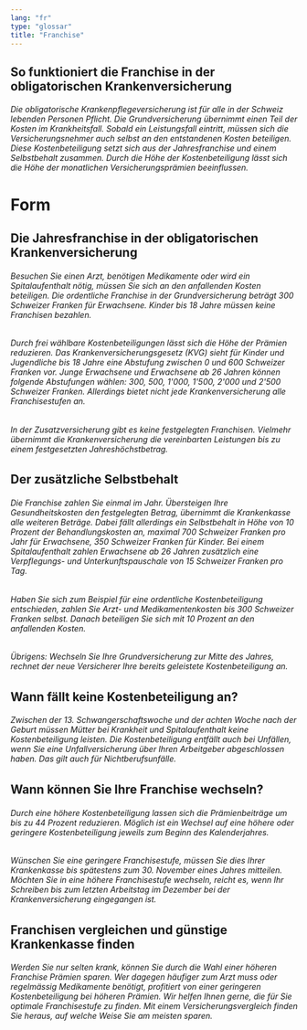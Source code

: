 ```yaml
---
lang: "fr"
type: "glossar"
title: "Franchise"
---
```


## So funktioniert die Franchise in der obligatorischen Krankenversicherung

###### Die obligatorische Krankenpflegeversicherung ist für alle in der Schweiz lebenden Personen Pflicht. Die Grundversicherung übernimmt einen Teil der Kosten im Krankheitsfall. Sobald ein Leistungsfall eintritt, müssen sich die Versicherungsnehmer auch selbst an den entstandenen Kosten beteiligen. Diese Kostenbeteiligung setzt sich aus der Jahresfranchise und einem Selbstbehalt zusammen. Durch die Höhe der Kostenbeteiligung lässt sich die Höhe der monatlichen Versicherungsprämien beeinflussen.

# Form

## Die Jahresfranchise in der obligatorischen Krankenversicherung

###### Besuchen Sie einen Arzt, benötigen Medikamente oder wird ein Spitalaufenthalt nötig, müssen Sie sich an den anfallenden Kosten beteiligen. Die ordentliche Franchise in der Grundversicherung beträgt 300 Schweizer Franken für Erwachsene. Kinder bis 18 Jahre müssen keine Franchisen bezahlen.

###### Durch frei wählbare Kostenbeteiligungen lässt sich die Höhe der Prämien reduzieren. Das Krankenversicherungsgesetz (KVG) sieht für Kinder und Jugendliche bis 18 Jahre eine Abstufung zwischen 0 und 600 Schweizer Franken vor. Junge Erwachsene und Erwachsene ab 26 Jahren können folgende Abstufungen wählen: 300, 500, 1'000, 1'500, 2'000 und 2'500 Schweizer Franken. Allerdings bietet nicht jede Krankenversicherung alle Franchisestufen an.

###### In der Zusatzversicherung gibt es keine festgelegten Franchisen. Vielmehr übernimmt die Krankenversicherung die vereinbarten Leistungen bis zu einem festgesetzten Jahreshöchstbetrag.

## Der zusätzliche Selbstbehalt

###### Die Franchise zahlen Sie einmal im Jahr. Übersteigen Ihre Gesundheitskosten den festgelegten Betrag, übernimmt die Krankenkasse alle weiteren Beträge. Dabei fällt allerdings ein Selbstbehalt in Höhe von 10 Prozent der Behandlungskosten an, maximal 700 Schweizer Franken pro Jahr für Erwachsene, 350 Schweizer Franken für Kinder. Bei einem Spitalaufenthalt zahlen Erwachsene ab 26 Jahren zusätzlich eine Verpflegungs- und Unterkunftspauschale von 15 Schweizer Franken pro Tag.

###### Haben Sie sich zum Beispiel für eine ordentliche Kostenbeteiligung entschieden, zahlen Sie Arzt- und Medikamentenkosten bis 300 Schweizer Franken selbst. Danach beteiligen Sie sich mit 10 Prozent an den anfallenden Kosten.

###### Übrigens: Wechseln Sie Ihre Grundversicherung zur Mitte des Jahres, rechnet der neue Versicherer Ihre bereits geleistete Kostenbeteiligung an.

## Wann fällt keine Kostenbeteiligung an?

###### Zwischen der 13. Schwangerschaftswoche und der achten Woche nach der Geburt müssen Mütter bei Krankheit und Spitalaufenthalt keine Kostenbeteiligung leisten. Die Kostenbeteiligung entfällt auch bei Unfällen, wenn Sie eine Unfallversicherung über Ihren Arbeitgeber abgeschlossen haben. Das gilt auch für Nichtberufsunfälle.

## Wann können Sie Ihre Franchise wechseln?

###### Durch eine höhere Kostenbeteiligung lassen sich die Prämienbeiträge um bis zu 44 Prozent reduzieren. Möglich ist ein Wechsel auf eine höhere oder geringere Kostenbeteiligung jeweils zum Beginn des Kalenderjahres.

###### Wünschen Sie eine geringere Franchisestufe, müssen Sie dies Ihrer Krankenkasse bis spätestens zum 30. November eines Jahres mitteilen. Möchten Sie in eine höhere Franchisestufe wechseln, reicht es, wenn Ihr Schreiben bis zum letzten Arbeitstag im Dezember bei der Krankenversicherung eingegangen ist.

## Franchisen vergleichen und günstige Krankenkasse finden

###### Werden Sie nur selten krank, können Sie durch die Wahl einer höheren Franchise Prämien sparen. Wer dagegen häufiger zum Arzt muss oder regelmässig Medikamente benötigt, profitiert von einer geringeren Kostenbeteiligung bei höheren Prämien. Wir helfen Ihnen gerne, die für Sie optimale Franchisestufe zu finden. Mit einem Versicherungsvergleich finden Sie heraus, auf welche Weise Sie am meisten sparen.
